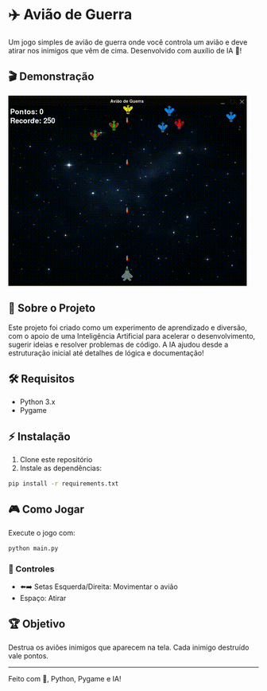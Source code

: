 # ✈️ Avião de Guerra

Um jogo simples de avião de guerra onde você controla um avião e deve atirar nos inimigos que vêm de cima. Desenvolvido com auxílio de IA 🤖!

## 🎬 Demonstração

![Demonstração do jogo](assets/demo.gif)

## 🚀 Sobre o Projeto

Este projeto foi criado como um experimento de aprendizado e diversão, com o apoio de uma Inteligência Artificial para acelerar o desenvolvimento, sugerir ideias e resolver problemas de código. A IA ajudou desde a estruturação inicial até detalhes de lógica e documentação!

## 🛠️ Requisitos

- Python 3.x
- Pygame

## ⚡ Instalação

1. Clone este repositório
2. Instale as dependências:
```bash
pip install -r requirements.txt
```

## 🎮 Como Jogar

Execute o jogo com:
```bash
python main.py
```

### 🎯 Controles
- ⬅️➡️ Setas Esquerda/Direita: Movimentar o avião
- Espaço: Atirar

## 🏆 Objetivo
Destrua os aviões inimigos que aparecem na tela. Cada inimigo destruído vale pontos. 

---

Feito com 💙, Python, Pygame e IA! 